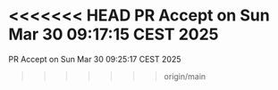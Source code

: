 <<<<<<< HEAD
PR Accept on Sun Mar 30 09:17:15 CEST 2025
=======
PR Accept on Sun Mar 30 09:25:17 CEST 2025
>>>>>>> origin/main
